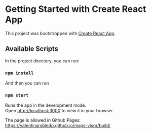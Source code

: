 # Getting Started with Create React App

This project was bootstrapped with [Create React App](https://github.com/facebook/create-react-app).

## Available Scripts

In the project directory, you can run:
### `npm install`

And then you can run 

### `npm start`

Runs the app in the development mode.\
Open [http://localhost:3000](http://localhost:3000) to view it in your browser.

The page is allowed in Github Pages: https://valentinarobledo.github.io/maps-visor/build/





